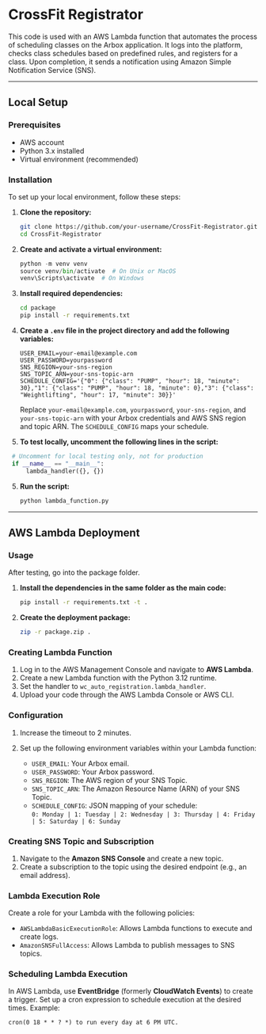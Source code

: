 # CrossFit Registrator

This code is used with an AWS Lambda function that automates the process of scheduling classes on the Arbox application. It logs into the platform, checks class schedules based on predefined rules, and registers for a class. Upon completion, it sends a notification using Amazon Simple Notification Service (SNS).

---

## Local Setup

### Prerequisites
- AWS account
- Python 3.x installed
- Virtual environment (recommended)

### Installation

To set up your local environment, follow these steps:

1. **Clone the repository:**
   ```bash
   git clone https://github.com/your-username/CrossFit-Registrator.git
   cd CrossFit-Registrator
   ```

1.  **Create and activate a virtual environment:**

    ```python
    python -m venv venv
    source venv/bin/activate  # On Unix or MacOS
    venv\Scripts\activate  # On Windows
    ```

2.  **Install required dependencies:**

    ```bash
    cd package
    pip install -r requirements.txt
    ```

3.  **Create a `.env` file in the project directory and add the following variables:**

    ```dosini
    USER_EMAIL=your-email@example.com
    USER_PASSWORD=yourpassword
    SNS_REGION=your-sns-region
    SNS_TOPIC_ARN=your-sns-topic-arn
    SCHEDULE_CONFIG='{"0": {"class": "PUMP", "hour": 18, "minute": 30},"1": {"class": "PUMP", "hour": 18, "minute": 0},"3": {"class": "Weightlifting", "hour": 17, "minute": 30}}'
    ```

    Replace `your-email@example.com`, `yourpassword`, `your-sns-region`, and `your-sns-topic-arn` with your Arbox credentials and AWS SNS region and topic ARN. The `SCHEDULE_CONFIG` maps your schedule.

4.  **To test locally, uncomment the following lines in the script:**

   ```python
    # Uncomment for local testing only, not for production
    if __name__ == "__main__":
        lambda_handler({}, {})
   ```

5.  **Run the script:**

    ```python
    python lambda_function.py
    ```

* * * * *

AWS Lambda Deployment
---------------------

### Usage

After testing, go into the package folder.

1.  **Install the dependencies in the same folder as the main code:**

    ```bash
    pip install -r requirements.txt -t .
    ```

3.  **Create the deployment package:**

    ```bash
    zip -r package.zip .
    ```

### Creating Lambda Function

1.  Log in to the AWS Management Console and navigate to **AWS Lambda**.
2.  Create a new Lambda function with the Python 3.12 runtime.
3.  Set the handler to `wc_auto_registration.lambda_handler`.
4.  Upload your code through the AWS Lambda Console or AWS CLI.

### Configuration

1.  Increase the timeout to 2 minutes.

2.  Set up the following environment variables within your Lambda function:

    -   `USER_EMAIL`: Your Arbox email.
    -   `USER_PASSWORD`: Your Arbox password.
    -   `SNS_REGION`: The AWS region of your SNS Topic.
    -   `SNS_TOPIC_ARN`: The Amazon Resource Name (ARN) of your SNS Topic.
    -   `SCHEDULE_CONFIG`: JSON mapping of your schedule:\
        `0: Monday | 1: Tuesday | 2: Wednesday | 3: Thursday | 4: Friday | 5: Saturday | 6: Sunday`

### Creating SNS Topic and Subscription

1.  Navigate to the **Amazon SNS Console** and create a new topic.
2.  Create a subscription to the topic using the desired endpoint (e.g., an email address).

### Lambda Execution Role

Create a role for your Lambda with the following policies:

-   `AWSLambdaBasicExecutionRole`: Allows Lambda functions to execute and create logs.
-   `AmazonSNSFullAccess`: Allows Lambda to publish messages to SNS topics.

### Scheduling Lambda Execution

In AWS Lambda, use **EventBridge** (formerly **CloudWatch Events**) to create a trigger. Set up a cron expression to schedule execution at the desired times. Example:

`cron(0 18 * * ? *) to run every day at 6 PM UTC.`
